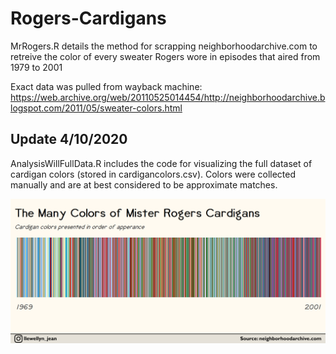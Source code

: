 # Rogers-Cardigans

MrRogers.R details the method for scrapping neighborhoodarchive.com to retreive the color of every sweater Rogers wore in episodes that aired from 1979 to 2001

Exact data was pulled from wayback machine: https://web.archive.org/web/20110525014454/http://neighborhoodarchive.blogspot.com/2011/05/sweater-colors.html 


## Update 4/10/2020 

AnalysisWillFullData.R includes the code for visualizing the full dataset of cardigan colors (stored in cardigancolors.csv). Colors were collected manually and are at best considered to be approximate matches. 

![](BarcodeChart.png)
